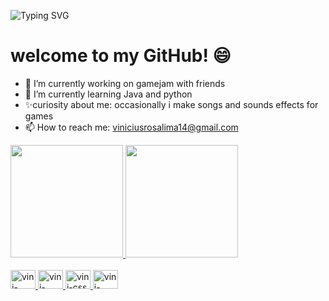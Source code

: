 ![Typing SVG](https://readme-typing-svg.demolab.com?font=poppins&pause=1000&color=0000FF&center=true&vCenter=true&lines=%3CHello+World%2C+Vini+here!%2F%3E)

# welcome to my GitHub! 😄
- 🔭 I’m currently working on gamejam with friends
- 🌱 I’m currently learning Java and python
- ✨curiosity about me: occasionally i make songs and sounds effects for games
- 📫 How to reach me: viniciusrosalima14@gmail.com
<div>
<a href="https://github.com/vinnyhbr">
  <img height="180em" src="https://github-readme-stats.vercel.app/api?username=vinnyhbr&show_icons=true&theme=tokyonight&include_all_comits=true"  />
  <img height="180em" src="https://github-readme-stats.vercel.app/api/top-langs/?username=vinnyhbr&layout=compact&langs_count=16&theme=tokyonight" />
</div>

<div style="display: inline_block"><br> 
  <img aling="center" alt="vini-python" height="30" width="40" src="https://cdn.jsdelivr.net/gh/devicons/devicon/icons/python/python-original.svg" />
  <img aling="right" alt="vini-java" height="30" width="40" src="https://cdn.jsdelivr.net/gh/devicons/devicon/icons/java/java-original.svg" />
  <img aling="right" alt="vini-css" height="30" width="40" src="https://cdn.jsdelivr.net/gh/devicons/devicon/icons/css3/css3-plain-wordmark.svg" />
   <img aling="right" alt="vini-html" height="30" width="40" src="https://cdn.jsdelivr.net/gh/devicons/devicon/icons/html5/html5-original.svg" />        
     
</div>
  
